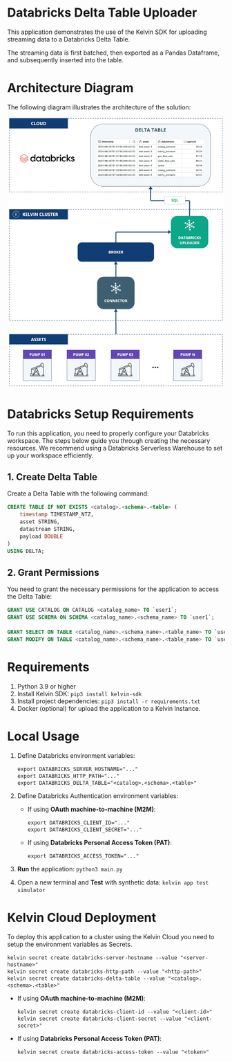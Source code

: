 # Databricks Delta Table Uploader
This application demonstrates the use of the Kelvin SDK for uploading streaming data to a Databricks Delta Table.

The streaming data is first batched, then exported as a Pandas Dataframe, and subsequently inserted into the table.

# Architecture Diagram
The following diagram illustrates the architecture of the solution:

![Architecture](./assets/architecture-diagram.jpg)

# Databricks Setup Requirements

To run this application, you need to properly configure your Databricks workspace. The steps below guide you through creating the necessary resources. We recommend using a Databricks Serverless Warehouse to set up your workspace efficiently.

## 1. Create Delta Table

Create a Delta Table with the following command:

```sql
CREATE TABLE IF NOT EXISTS <catalog>.<schema>.<table> (
    timestamp TIMESTAMP_NTZ,
    asset STRING,
    datastream STRING,
    payload DOUBLE
)
USING DELTA;
```

## 2. Grant Permissions

You need to grant the necessary permissions for the application to access the Delta Table:

```sql
GRANT USE CATALOG ON CATALOG <catalog_name> TO `user1`;
GRANT USE SCHEMA ON SCHEMA <catalog_name>.<schema_name> TO `user1`;

GRANT SELECT ON TABLE <catalog_name>.<schema_name>.<table_name> TO `user1`;
GRANT MODIFY ON TABLE <catalog_name>.<schema_name>.<table_name> TO `user1`;
```

# Requirements
1. Python 3.9 or higher
2. Install Kelvin SDK: `pip3 install kelvin-sdk`
3. Install project dependencies: `pip3 install -r requirements.txt`
4. Docker (optional) for upload the application to a Kelvin Instance.

# Local Usage
1. Define Databricks environment variables:
    ```
    export DATABRICKS_SERVER_HOSTNAME="..."
    export DATABRICKS_HTTP_PATH="..."
    export DATABRICKS_DELTA_TABLE="<catalog>.<schema>.<table>"
    ```

2. Define Databricks Authentication environment variables:

    - If using **OAuth machine-to-machine (M2M)**:
        ```
        export DATABRICKS_CLIENT_ID="..."
        export DATABRICKS_CLIENT_SECRET="..."
        ```

    - If using **Databricks Personal Access Token (PAT)**:
        ```
        export DATABRICKS_ACCESS_TOKEN="..."
        ```

3. **Run** the application: `python3 main.py`
4. Open a new terminal and **Test** with synthetic data: `kelvin app test simulator`

# Kelvin Cloud Deployment
To deploy this application to a cluster using the Kelvin Cloud you need to setup the environment variables as Secrets.

```
kelvin secret create databricks-server-hostname --value "<server-hostname>"
kelvin secret create databricks-http-path --value "<http-path>"
kelvin secret create databricks-delta-table --value "<catalog>.<schema>.<table>"
```

- If using **OAuth machine-to-machine (M2M)**:
    ```
    kelvin secret create databricks-client-id --value "<client-id>"
    kelvin secret create databricks-client-secret --value "<client-secret>"
    ```

- If using **Databricks Personal Access Token (PAT)**:
    ```
    kelvin secret create databricks-access-token --value "<token>"
    ```
